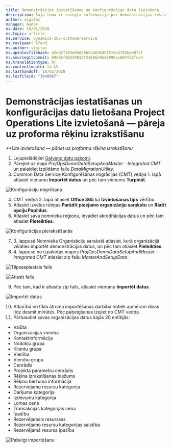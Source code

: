 ```yaml
---
title: Demonstrācijas iestatīšanas un konfigurācijas datu lietošana
description: Šajā tēmā ir sniegta informācija par demonstrācijas iestatīšanas un konfigurācijas datu lietošanu programmai Project Operations.
author: sigitac
manager: Annbe
ms.date: 10/01/2020
ms.topic: article
ms.service: dynamics-365-customerservice
ms.reviewer: kfend
ms.author: sigitac
ms.openlocfilehash: 42e02f393e89d20b2a462645f519a3792bee8f2f
ms.sourcegitcommit: b9d8bf00239815f31686e9b28998ac684fd2fca4
ms.translationtype: HT
ms.contentlocale: lv-LV
ms.lasthandoff: 10/02/2020
ms.locfileid: "3948967"
---
```

# <a name="apply-demo-setup-and-configuration-data-for-project-operations-lite-deployment---deal-to-proforma-invoicing"></a>Demonstrācijas iestatīšanas un konfigurācijas datu lietošana Project Operations Lite izvietošanā — pāreja uz proforma rēķinu izrakstīšanu

_**Lite izvietošana — pāriet uz proforma rēķina izrakstīšanu_

1. Lejupielādējiet [Galveno datu pakotni](https://download.microsoft.com/download/3/4/1/341bf279-a64f-4baa-af31-ce624859b518/ProjOpsSampleSetupData%20-%20CE%20only%20CMT.zip). 
2. Pārejiet uz mapi *ProjOpsDemoDataSetupAndMaster - Integrated CMT* un palaidiet izpildāmo failu *DataMigrationUtility*.
3. Common Data Service Konfigurēšanas migrācijas (CMT) vedņa 1. lapā atlasiet vienumu **Importēt datus** un pēc tam vienumu **Turpināt**.

![Konfigurāciju migrēšana](./media/1ConfigurationMigration.png)

4. CMT vedņa 2. lapā atlasiet **Office 365** kā **Izvietošanas tips** vērtību.
5. Atlasiet izvēles rūtiņas **Parādīt pieejamo organizāciju sarakstu** un **Rādīt opciju Papildus**.
6. Atlasiet sava nomnieka reģionu, ievadiet akreditācijas datus un pēc tam atlasiet **Pieteikties**.

![Konfigurācijas pierakstīšanās](./media/2ConfigurationSignin.png)

7. 3. lappusē Nomnieka Organizāciju sarakstā atlasiet, kurā organizācijā vēlaties importēt demonstrācijas datus, un pēc tam atlasiet **Pieteikties**.
8. 4. lappusē no izpakotās mapes *ProjOpsDemoDataSetupAndMaster - Integrated CMT* atlasiet zip failu *MasterAndSetupData*.

![Tilpsaspiestais fails](./media/3ZipFile.png)

![Atlasīt failu](./media/4SelectAFile.png)

9. Pēc tam, kad ir atlasīts zip fails, atlasiet vienumu **Importēt datus**.

![Importēt datus](./media/5ImportData.png)

10. Atkarībā no tīkla ātruma importēšanas darbība notiek apmēram divas līdz desmit minūtes. Pēc pabeigšanas izejiet no CMT vedņa. 
11. Pārbaudiet savas organizācijas datus šajās 20 entītijās:

- Valūta
- Organizācijas vienība
- Kontaktinformācija
- Nodokļu grupa
- Klientu grupa
- Vienība
- Vienību grupa
- Cenrādis
- Projekta parametru cenrādis
- Rēķina izrakstīšanas biežums
- Rēķinu biežuma informācija
- Rezervējamo resursu kategorija
- Darījuma kategorija
- Izdevumu kategorija
- Lomas cena
- Transakcijas kategorijas cena
- Īpašību
- Rezervējamais resurssss
- Rezervējamo resursu kategorijas saistība
- Rezervējamā resursa īpašība

![Pabeigt importēšanu](./media/6CompleteImport.png)

